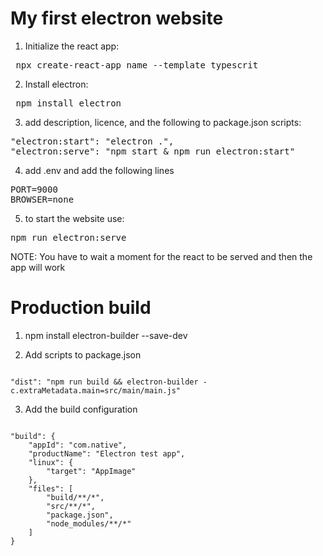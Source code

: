 # My first electron website

1. Initialize the react app:

<pre> npx create-react-app name --template typescrit </pre>

2. Install electron:

<pre> npm install electron </pre>

3. add description, licence, and the following to package.json scripts:

<pre>
"electron:start": "electron .",
"electron:serve": "npm start & npm run electron:start"
</pre>

4. add .env and add the following lines

<pre>
PORT=9000
BROWSER=none
</pre>

5. to start the website use:

<pre>npm run electron:serve</pre>

NOTE: You have to wait a moment for the react to be served and then the app will work


# Production build
1. npm install electron-builder --save-dev

2. Add scripts to package.json

<code>
"dist": "npm run build && electron-builder -c.extraMetadata.main=src/main/main.js"
</code>

3. Add the build configuration

<code>
"build": {
    "appId": "com.native",
    "productName": "Electron test app",
    "linux": {
        "target": "AppImage"
    },
    "files": [
        "build/**/*",
        "src/**/*",
        "package.json",
        "node_modules/**/*"
    ]
}
</code>